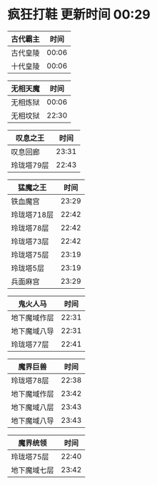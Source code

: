 # 疯狂打鞋 更新时间 00:29

| 古代霸主   | 时间    |
|--------|-------|
| 古代皇陵 | 00:06 |
| 十代皇陵 | 00:06 |

| 无相天魔   | 时间    |
|--------|-------|
| 无相炼狱 | 00:06 |
| 无相坟狱 | 22:30 |

| 叹息之王   | 时间    |
|--------|-------|
| 叹息回廊 | 23:31 |
| 玲珑塔79层 | 22:43 |

| 猛魔之王   | 时间    |
|--------|-------|
| 铁血魔宫 | 23:29 |
| 玲珑塔718层 | 22:42 |
| 玲珑塔78层 | 22:42 |
| 玲珑塔73层 | 22:42 |
| 玲珑塔75层 | 23:19 |
| 玲珑塔5层 | 23:19 |
| 兵面麻宫 | 23:29 |

| 鬼火人马   | 时间    |
|--------|-------|
| 地下魔域作层 | 22:31 |
| 地下魔域八导 | 22:31 |
| 玲珑塔77层 | 22:41 |

| 魔界巨兽   | 时间    |
|--------|-------|
| 玲珑塔78层 | 22:38 |
| 地下魔域作层 | 23:42 |
| 地下魔域八层 | 23:43 |
| 地下魔域八导 | 23:43 |

| 魔界统领   | 时间    |
|--------|-------|
| 玲珑塔75层 | 22:40 |
| 地下魔域七层 | 23:42 |